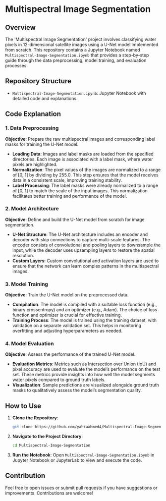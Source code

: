 # Multispectral Image Segmentation

## Overview

The 'Multispectral Image Segmentation' project involves classifying water pixels in 12-dimensional satellite images using a U-Net model implemented from scratch. This repository contains a Jupyter Notebook named `Multispectral-Image-Segmentation.ipynb` that provides a step-by-step guide through the data preprocessing, model training, and evaluation processes.

## Repository Structure

- `Multispectral-Image-Segmentation.ipynb`: Jupyter Notebook with detailed code and explanations.

## Code Explanation

### 1. Data Preprocessing

**Objective**: Prepare the raw multispectral images and corresponding label masks for training the U-Net model.

- **Loading Data**: Images and label masks are loaded from the specified directories. Each image is associated with a label mask, where water pixels are highlighted.
- **Normalization**: The pixel values of the images are normalized to a range of [0, 1] by dividing by 255.0. This step ensures that the model receives data in a consistent scale, improving training stability.
- **Label Processing**: The label masks were already normalized to a range of [0, 1] to match the scale of the input images. This normalization facilitates better training and performance of the model.

### 2. Model Architecture

**Objective**: Define and build the U-Net model from scratch for image segmentation.

- **U-Net Structure**: The U-Net architecture includes an encoder and decoder with skip connections to capture multi-scale features. The encoder consists of convolutional and pooling layers to downsample the input, while the decoder uses upsampling layers to restore the spatial resolution.
- **Custom Layers**: Custom convolutional and activation layers are used to ensure that the network can learn complex patterns in the multispectral images.

### 3. Model Training

**Objective**: Train the U-Net model on the preprocessed data.

- **Compilation**: The model is compiled with a suitable loss function (e.g., binary crossentropy) and an optimizer (e.g., Adam). The choice of loss function and optimizer is crucial for effective training.
- **Training Process**: The model is trained using the training dataset, with validation on a separate validation set. This helps in monitoring overfitting and adjusting hyperparameters as needed.

### 4. Model Evaluation

**Objective**: Assess the performance of the trained U-Net model.

- **Evaluation Metrics**: Metrics such as Intersection over Union (IoU) and pixel accuracy are used to evaluate the model’s performance on the test set. These metrics provide insights into how well the model segments water pixels compared to ground truth labels.
- **Visualization**: Sample predictions are visualized alongside ground truth masks to qualitatively assess the model’s segmentation quality.


## How to Use

1. **Clone the Repository**:
   ```bash
   git clone https://github.com/yahiaahmed4/Multispectral-Image-Segmentation.git
   ```

2. **Navigate to the Project Directory**:
   ```bash
   cd Multispectral-Image-Segmentation
   ```

3. **Run the Notebook**: Open `Multispectral-Image-Segmentation.ipynb` in Jupyter Notebook or JupyterLab to view and execute the code.

## Contribution

Feel free to open issues or submit pull requests if you have suggestions or improvements. Contributions are welcome!
